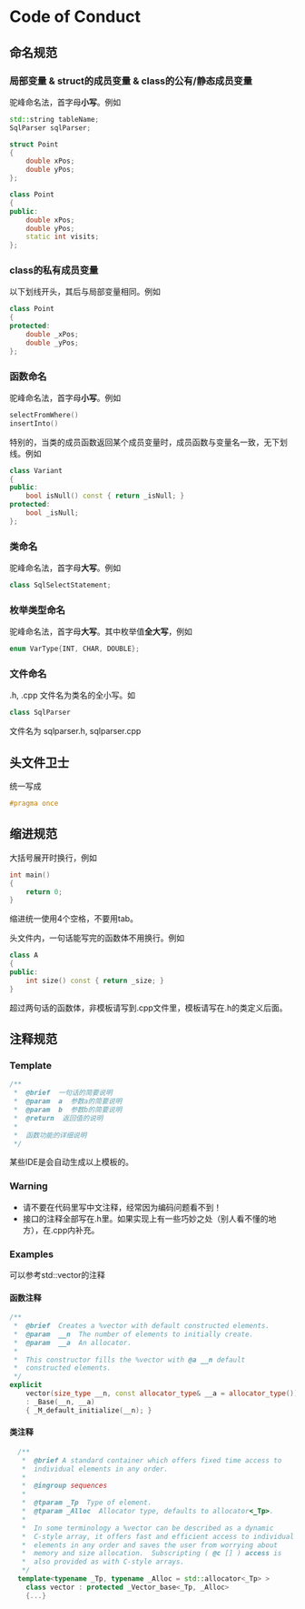 # Code of Conduct

## 命名规范

### 局部变量 & struct的成员变量 & class的公有/静态成员变量

驼峰命名法，首字母**小写**。例如

```cpp
std::string tableName;
SqlParser sqlParser;

struct Point
{
    double xPos; 
    double yPos; 
};

class Point
{
public:
    double xPos; 
    double yPos; 
    static int visits; 
};
```

### class的私有成员变量

以下划线开头，其后与局部变量相同。例如

```cpp
class Point
{
protected:
    double _xPos; 
    double _yPos; 
};
```

### 函数命名

驼峰命名法，首字母**小写**。例如

```cpp
selectFromWhere()
insertInto()
```

特别的，当类的成员函数返回某个成员变量时，成员函数与变量名一致，无下划线。例如

```cpp
class Variant
{
public:
    bool isNull() const { return _isNull; }
protected:
    bool _isNull; 
};
```

### 类命名

驼峰命名法，首字母**大写**。例如

```cpp
class SqlSelectStatement; 
```

### 枚举类型命名

驼峰命名法，首字母**大写**。其中枚举值**全大写**，例如

```cpp
enum VarType{INT, CHAR, DOUBLE};
```

### 文件命名

.h, .cpp 文件名为类名的全小写。如

```cpp
class SqlParser
```

文件名为 sqlparser.h, sqlparser.cpp

## 头文件卫士

统一写成

```cpp
#pragma once
```

## 缩进规范

大括号展开时换行，例如

```cpp
int main()
{
    return 0; 
}
```

缩进统一使用4个空格，不要用tab。

头文件内，一句话能写完的函数体不用换行。例如

```cpp
class A
{
public:
    int size() const { return _size; }
}
```

超过两句话的函数体，非模板请写到.cpp文件里，模板请写在.h的类定义后面。

## 注释规范

### Template

```cpp
/**
 *  @brief  一句话的简要说明
 *  @param  a  参数a的简要说明
 *  @param  b  参数b的简要说明
 *  @return  返回值的说明
 * 
 *  函数功能的详细说明
 */
```

某些IDE是会自动生成以上模板的。

### Warning

- 请不要在代码里写中文注释，经常因为编码问题看不到！
- 接口的注释全部写在.h里。如果实现上有一些巧妙之处（别人看不懂的地方），在.cpp内补充。

### Examples

可以参考std::vector的注释

#### 函数注释

```cpp
/**
 *  @brief  Creates a %vector with default constructed elements.
 *  @param  __n  The number of elements to initially create.
 *  @param  __a  An allocator.
 *
 *  This constructor fills the %vector with @a __n default
 *  constructed elements.
 */
explicit
    vector(size_type __n, const allocator_type& __a = allocator_type())
    : _Base(__n, __a)
    { _M_default_initialize(__n); }
```

#### 类注释

```cpp
  /**
   *  @brief A standard container which offers fixed time access to
   *  individual elements in any order.
   *
   *  @ingroup sequences
   *
   *  @tparam _Tp  Type of element.
   *  @tparam _Alloc  Allocator type, defaults to allocator<_Tp>.
   *
   *  In some terminology a %vector can be described as a dynamic
   *  C-style array, it offers fast and efficient access to individual
   *  elements in any order and saves the user from worrying about
   *  memory and size allocation.  Subscripting ( @c [] ) access is
   *  also provided as with C-style arrays.
   */
  template<typename _Tp, typename _Alloc = std::allocator<_Tp> >
    class vector : protected _Vector_base<_Tp, _Alloc>
    {...}
```



